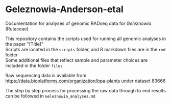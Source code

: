 # Geleznowia-Anderson-etal
Documentation for analyses of genomic RADseq data for *Geleznowia* (Rutaceae)

This repository contains the scripts used for running all genomic analyses in the paper "[Title]"  
Scripts are located in the `scripts` folder, and R markdown files are in the `rmd` folder  
Some additional files that reflect sample and parameter choices are included in the folder `files`  

Raw sequencing data is available from https://data.bioplatforms.com/organization/bpa-plants under dataset 83666  

The step by step process for processing the raw data through to end results can be followed in `Geleznowia_analyses.md`  
